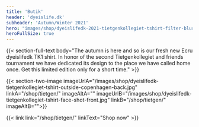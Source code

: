 ```yaml
---
title: 'Butik'
header: 'dyeislife.dk'
subheader: 'Autumn/Winter 2021'
hero: "images/shop/dyeislifedk-2021-tietgenkollegiet-tshirt-filter-blur-1.jpg"
heroFullSize: true
---
```


{{< section-full-text body="The autumn is here and so is our fresh new Ecru dyeislifedk TK1 shirt. In honor of the second Tietgenkollegiet and friends tournament we have dedicated its design to the place we have called home once. Get this limited edition only for a short time." >}}

{{< section-two-image imageUrlA="/images/shop/dyeislifedk-tietgenkollegiet-tshirt-outside-copenhagen-back.jpg" linkA="/shop/tietgen/" imageAltA="" imageUrlB="/images/shop/dyeislifedk-tietgenkollegiet-tshirt-face-shot-front.jpg" linkB="/shop/tietgen/"
  imageAltB="">}}

{{< link link="/shop/tietgen/" linkText="Shop now" >}}
